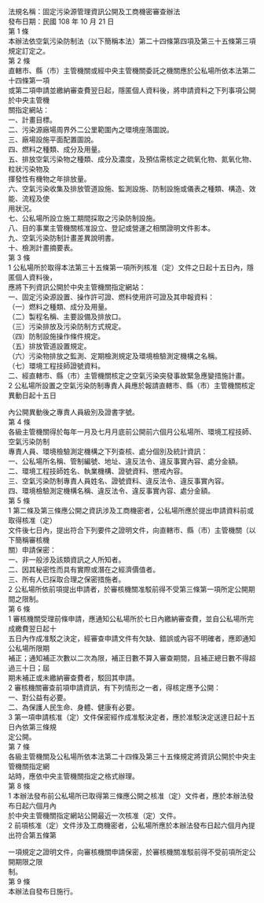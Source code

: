 法規名稱：固定污染源管理資訊公開及工商機密審查辦法  
發布日期：民國 108 年 10 月 21 日  
第 1 條  
本辦法依空氣污染防制法（以下簡稱本法）第二十四條第四項及第三十五條第三項規定訂定之。  
第 2 條  
直轄市、縣（市）主管機關或經中央主管機關委託之機關應於公私場所依本法第二十四條第一項  
或第二項申請並繳納審查費翌日起，隱匿個人資料後，將申請資料之下列事項公開於中央主管機  
關指定網站：  
一、計畫目標。  
二、污染源廠場周界外二公里範圍內之環境座落圖說。  
三、廠場設施平面配置圖說。  
四、燃料之種類、成分及用量。  
五、排放空氣污染物之種類、成分及濃度，及預估需核定之硫氧化物、氮氧化物、粒狀污染物及  
揮發性有機物之年排放量。  
六、空氣污染收集及排放管道設施、監測設施、防制設施或儀表之種類、構造、效能、流程及使  
用狀況。  
七、公私場所設立施工期間採取之污染防制設施。  
八、目的事業主管機關核准設立、登記或營運之相關證明文件影本。  
九、空氣污染防制計畫差異說明書。  
十、檢測計畫摘要表。  
第 3 條  
1 公私場所於取得本法第三十五條第一項所列核准（定）文件之日起十五日內，隱匿個人資料後，  
應將下列資訊公開於中央主管機關指定網站：  
一、固定污染源設置、操作許可證、燃料使用許可證及其申報資料：  
（一）燃料之種類、成分及用量。  
（二）製程名稱、主要設備及排放口。  
（三）污染排放及污染防制方式規定。  
（四）防制設施操作條件規定。  
（五）排放管道設置規定。  
（六）污染物排放之監測、定期檢測規定及環境檢驗測定機構之名稱。  
（七）環境工程技師證號資料。  
二、經直轄市、縣（市）主管機關核定之空氣污染突發事故緊急應變措施計畫。  
2 公私場所設置之空氣污染防制專責人員應於報請直轄市、縣（市）主管機關核定異動日起十五日  


內公開異動後之專責人員級別及證書字號。  
第 4 條  
各級主管機關得於每年一月及七月月底前公開前六個月公私場所、環境工程技師、空氣污染防制  
專責人員、環境檢驗測定機構之下列查核、處分個別及統計資訊：  
一、公私場所名稱、管制編號、地址、違反法令、違反事實內容、處分金額。  
二、環境工程技師姓名、執業機構、證號資料、懲戒內容。  
三、空氣污染防制專責人員姓名、證號資料、違反法令、違反事實內容。  
四、環境檢驗測定機構名稱、違反法令、違反事實內容、處分金額。  
第 5 條  
1 第二條及第三條應公開之資訊涉及工商機密者，公私場所應於提出申請資料前或取得核准（定）  
文件後七日內，提出符合下列要件之證明文件，向直轄市、縣（市）主管機關（以下簡稱審核機  
關）申請保密：  
一、非一般涉及該類資訊之人所知者。  
二、因其秘密性而具有實際或潛在之經濟價值者。  
三、所有人已採取合理之保密措施者。  
2 公私場所依前項提出申請者，於審核機關准駁前得不受第三條第一項所定公開期間之限制。  
第 6 條  
1 審核機關受理前條申請，應通知公私場所於七日內繳納審查費，並自公私場所完成繳費翌日起十  
五日內作成准駁之決定，經審查申請文件有欠缺、錯誤或內容不明確者，應即通知公私場所限期  
補正；通知補正次數以二次為限，補正日數不算入審查期間，且補正總日數不得超過三十日；屆  
期未補正或未繳納審查費者，駁回其申請。  
2 審核機關審查前項申請資訊，有下列情形之一者，得核定應予公開：  
一、對公益有必要。  
二、為保護人民生命、身體、健康有必要。  
3 第一項申請核准（定）文件保密經作成准駁決定者，應於准駁決定送達日起十五日內依第三條規  
定公開。  
第 7 條  
各級主管機關及公私場所依本法第二十四條及第三十五條規定將資訊公開於中央主管機關指定網  
站時，應依中央主管機關指定之格式辦理。  
第 8 條  
1 本辦法發布前公私場所已取得第三條應公開之核准（定）文件者，應於本辦法發布日起六個月內  
於中央主管機關指定網站公開最近一次核准（定）文件。  
2 前項核准（定）文件涉及工商機密者，公私場所應於本辦法發布日起六個月內提出符合第五條第  


一項規定之證明文件，向審核機關申請保密，於審核機關准駁前得不受前項所定公開期限之限  
制。  
第 9 條  
本辦法自發布日施行。  


